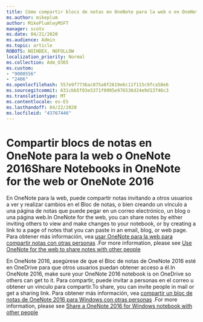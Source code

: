 ```yaml
---
title: Cómo compartir blocs de notas en OneNote para la web o en OneNote 2016
ms.author: mikeplum
author: MikePlumleyMSFT
manager: scotv
ms.date: 04/21/2020
ms.audience: Admin
ms.topic: article
ROBOTS: NOINDEX, NOFOLLOW
localization_priority: Normal
ms.collection: Adm_O365
ms.custom:
- "9000556"
- "2406"
ms.openlocfilehash: 557e9f7736ac075a8f2619e6c11f115c9fca58e6
ms.sourcegitcommit: 631cbb5f03e5371f0995e976536d24e9d13746c3
ms.translationtype: MT
ms.contentlocale: es-ES
ms.lasthandoff: 04/22/2020
ms.locfileid: "43767446"
---
```

# <a name="share-notebooks-in-onenote-for-the-web-or-onenote-2016"></a><span data-ttu-id="4b8a0-102">Compartir blocs de notas en OneNote para la web o OneNote 2016</span><span class="sxs-lookup"><span data-stu-id="4b8a0-102">Share Notebooks in OneNote for the web or OneNote 2016</span></span>

<span data-ttu-id="4b8a0-103">En OneNote para la web, puede compartir notas invitando a otros usuarios a ver y realizar cambios en el Bloc de notas, o bien creando un vínculo a una página de notas que puede pegar en un correo electrónico, un blog o una página web.</span><span class="sxs-lookup"><span data-stu-id="4b8a0-103">In OneNote for the web, you can share notes by either inviting others to view and make changes to your notebook, or by creating a link to a page of notes that you can paste in an email, blog, or web page.</span></span> <span data-ttu-id="4b8a0-104">Para obtener más información, vea [usar OneNote para la web para compartir notas con otras personas](https://support.office.com/article/D3481FBE-E06C-4883-B7E9-B2EE9F38AED3) .</span><span class="sxs-lookup"><span data-stu-id="4b8a0-104">For more information, please see [Use OneNote for the web to share notes with other people](https://support.office.com/article/D3481FBE-E06C-4883-B7E9-B2EE9F38AED3)</span></span>

<span data-ttu-id="4b8a0-105">En OneNote 2016, asegúrese de que el Bloc de notas de OneNote 2016 esté en OneDrive para que otros usuarios puedan obtener acceso a él.</span><span class="sxs-lookup"><span data-stu-id="4b8a0-105">In OneNote 2016, make sure your OneNote 2016 notebook is on OneDrive so others can get to it.</span></span> <span data-ttu-id="4b8a0-106">Para compartir, puede invitar a personas en el correo u obtener un vínculo para compartir.</span><span class="sxs-lookup"><span data-stu-id="4b8a0-106">To share, you can invite people in mail or get a sharing link.</span></span> <span data-ttu-id="4b8a0-107">Para obtener más información, vea [compartir un bloc de notas de OneNote 2016 para Windows con otras personas](https://support.office.com/article/d14b6033-7a95-4536-9216-bb0a5e0f8285) .</span><span class="sxs-lookup"><span data-stu-id="4b8a0-107">For more information, please see [Share a OneNote 2016 for Windows notebook with other people](https://support.office.com/article/d14b6033-7a95-4536-9216-bb0a5e0f8285)</span></span>
